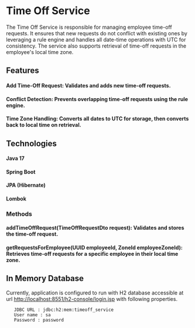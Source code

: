 # Time Off Service

The Time Off Service is responsible for managing employee time-off requests. It ensures that new requests do not conflict with existing ones by leveraging a rule engine and handles all date-time operations with UTC for consistency. The service also supports retrieval of time-off requests in the employee's local time zone.


## Features
#### Add Time-Off Request: Validates and adds new time-off requests.
#### Conflict Detection: Prevents overlapping time-off requests using the rule engine.
#### Time Zone Handling: Converts all dates to UTC for storage, then converts back to local time on retrieval.


## Technologies
#### Java 17
#### Spring Boot
#### JPA (Hibernate)
#### Lombok

### Methods
#### addTimeOffRequest(TimeOffRequestDto request): Validates and stores the time-off request.
#### getRequestsForEmployee(UUID employeeId, ZoneId employeeZoneId): Retrieves time-off requests for a specific employee in their local time zone.

## In Memory Database
Currently, application is configured to run with H2 database accessible at url [http://localhost:8551/h2-console/login.jsp]()
with following properties.

```
   JDBC URL : jdbc:h2:mem:timeoff_service
   User name : sa
   Password : password
```   


